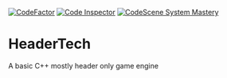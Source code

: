[![CodeFactor](https://www.codefactor.io/repository/github/cethric/headertech/badge)](https://www.codefactor.io/repository/github/cethric/headertech)
[![Code Inspector](https://www.code-inspector.com/project/19155/score/svg)](https://frontend.code-inspector.com/project/19155/dashboard)
[![CodeScene System Mastery](https://codescene.io/projects/12977/status-badges/system-mastery)](https://codescene.io/projects/12977)

# HeaderTech
A basic C++ mostly header only game engine
